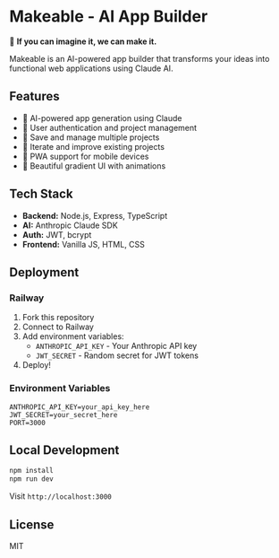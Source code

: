 # Makeable - AI App Builder

🚀 **If you can imagine it, we can make it.**

Makeable is an AI-powered app builder that transforms your ideas into functional web applications using Claude AI.

## Features

- 🤖 AI-powered app generation using Claude
- 👤 User authentication and project management
- 💾 Save and manage multiple projects
- 🔄 Iterate and improve existing projects
- 📱 PWA support for mobile devices
- 🎨 Beautiful gradient UI with animations

## Tech Stack

- **Backend:** Node.js, Express, TypeScript
- **AI:** Anthropic Claude SDK
- **Auth:** JWT, bcrypt
- **Frontend:** Vanilla JS, HTML, CSS

## Deployment

### Railway

1. Fork this repository
2. Connect to Railway
3. Add environment variables:
   - `ANTHROPIC_API_KEY` - Your Anthropic API key
   - `JWT_SECRET` - Random secret for JWT tokens
4. Deploy!

### Environment Variables

```env
ANTHROPIC_API_KEY=your_api_key_here
JWT_SECRET=your_secret_here
PORT=3000
```

## Local Development

```bash
npm install
npm run dev
```

Visit `http://localhost:3000`

## License

MIT
